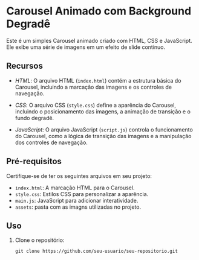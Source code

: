 # Carousel Animado com Background Degradê

Este é um simples Carousel animado criado com HTML, CSS e JavaScript. Ele exibe uma série de imagens em um efeito de slide contínuo.

## Recursos

- *HTML*: O arquivo HTML (`index.html`) contém a estrutura básica do Carousel, incluindo a marcação das imagens e os controles de navegação.

- *CSS*: O arquivo CSS (`style.css`) define a aparência do Carousel, incluindo o posicionamento das imagens, a animação de transição e o fundo degradê.

- *JavaScript*: O arquivo JavaScript (`script.js`) controla o funcionamento do Carousel, como a lógica de transição das imagens e a manipulação dos controles de navegação.

## Pré-requisitos

Certifique-se de ter os seguintes arquivos em seu projeto:

- `index.html`: A marcação HTML para o Carousel.
- `style.css`: Estilos CSS para personalizar a aparência.
- `main.js`: JavaScript para adicionar interatividade.
- `assets`: pasta com as imagns utilizadas no projeto.

## Uso

1. Clone o repositório:

   ```shell
   git clone https://github.com/seu-usuario/seu-repositorio.git
